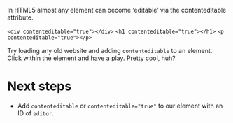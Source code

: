 In HTML5 almost any element can become ‘editable’ via the contenteditable attribute. 

`<div contenteditable="true"></div>`
`<h1 contenteditable="true"></h1>`
`<p contenteditable="true"></p>`

Try loading any old website and adding `contenteditable` to an element. Click within the element and have a play. Pretty cool, huh?

# Next steps

* Add `contenteditable` or `contenteditable="true"` to our element with an ID of `editor`. 

